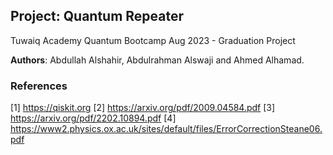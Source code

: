 ## Project: Quantum Repeater

Tuwaiq Academy Quantum Bootcamp Aug 2023 - Graduation Project

**Authors**: Abdullah Alshahir, Abdulrahman Alswaji and Ahmed Alhamad. 


### References
[1] https://qiskit.org
[2] https://arxiv.org/pdf/2009.04584.pdf
[3] https://arxiv.org/pdf/2202.10894.pdf
[4] https://www2.physics.ox.ac.uk/sites/default/files/ErrorCorrectionSteane06.pdf
